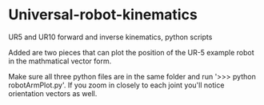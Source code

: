 # Universal-robot-kinematics
UR5 and UR10 forward and inverse kinematics, python scripts

Added are two pieces that can plot the position of the UR-5 example robot in the mathmatical vector form.

Make sure all three python files are in the same folder and run '>>> python robotArmPlot.py'. If you zoom in closely to each joint you'll notice orientation vectors as well.
